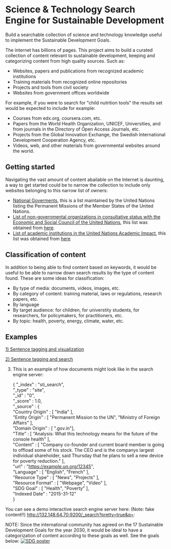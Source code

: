 # Science & Technology Search Engine for Sustainable Development
Build a searchable collection of science and technology knowledge useful to implement the Sustainable Development Goals.

The internet has billions of pages. This project aims to build a curated collection of content relevant to sustainable development, keeping and categorizing content from high quality sources. Such as:

- Websites, papers and publications from recognized academic institutions
- Training materials from recognized online repositories
- Projects and tools from civil society
- Websites from government offices worldwide

For example, if you were to search for "child nutrition tools" the results set would be expected to include for example:
- Courses from edx.org, coursera.com, etc.
- Papers from the World Health Organization, UNICEF, Universities, and from journals in the Directory of Open Access Journals, etc.
- Projects from the Global Innovation Exchange, the Swedish International Development Cooperation Agency, etc.
- Videos, web, and other materials from governmental websites around the world.

## Getting started

Navigating the vast amount of content abailable on the Internet is daunting, a way to get started could be to narrow the collection to include only websites belonging to this narrow list of owners:

- [National Goverments](http://www.un.org/en/member-states/index.html), this is a list maintained by the United Nations listing the Permanent Missions of the Member States of the United Nations.
- [List of non-governmental organizations in consultative status with the Economic and Social Council of the United Nations](http://www.un.org/ga/search/view_doc.asp?symbol=E/2015/INF/5), this list was obtained from [here](http://csonet.org/).
- [List of academic institutions in the United Nations Academic Impact](https://academicimpact.un.org/sites/academicimpact.un.org/files/UNAI%20MEMBERS%20LIST%20September%202016.pdf), this list was obtained from [here](https://academicimpact.un.org)

## Classification of content

In addition to being able to find content based on keywords, it would be useful to be able to narrow down search results by the type of content found. These are some ideas for classification:

- By type of media: documents, videos, images, etc.
- By category of content: training material, laws or regulations, research papers, etc.
- By language
- By target audience: for children, for universtity students, for researchers, for policymakers, for practitioners, etc.
- By topic: health, poverty, energy, climate, water, etc.

Examples
--------
[1) Sentence tagging and visualization](https://unite.un.org/ideas/content/links-sustainable-cities)  

[2) Sentence tagging and search](https://unite.un.org/ideas/content/linkssdgs-tagger)  

3) This is an example of how documents might look like in the search engine server:

    {
      "_index" : "sti_search",  
      "_type" : "site",  
      "_id" : "0",  
      "_score" : 1.0,  
      "_source" : {  
        "Country Origin" : [ "India" ],  
        "Entity Origin" : [ "Permanent Mission to the UN", "Ministry of Foreign Affairs" ],  
        "Domain Origin" : [ ".gov.in"],  
        "Title" : [ "Analysis: What this technology means for the future of the console health" ],  
        "Content" : [ "Company co-founder and current board member is going to offload some of his stock. The CEO and is the companys largest individual shareholder, said Thursday that he plans to sell a new device for poverty reduction." ],  
        "url" : "https://example.un.org/12345",  
        "Language" : [ "English", "French" ],  
        "Resource Type" : [ "News", "Projects" ],  
        "Resource Format" : [ "Webpage", "Video" ],  
        "SDG Goal" : [ "Health", "Poverty" ],  
        "Indexed Date" : "2015-31-12"  
      }  


You can see a demo interactive search engine server here:
(Note: fake content!!)  http://132.148.64.70:9200/_search?pretty=true&q=*:*



NOTE: Since the international community has agreed on the 17 Sustainable Development Goals for the year 2030, it would be ideal to have a categorization of content according to these goals as well. See the goals below:
<a href="http://www.un.org/sustainabledevelopment">
    <img src="https://ict4sd.github.io/img/E_2016_SDG_Poster_all_sizes_without_UN_emblem_Letter.png" alt="SDG poster">
</a>


